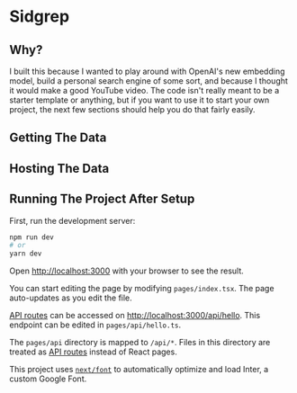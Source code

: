 # Sidgrep

## Why?

I built this because I wanted to play around with OpenAI's new embedding model, build a personal search engine of some sort, and because I thought it would make a good YouTube video.
The code isn't really meant to be a starter template or anything, but if you want to use it to start your own project, the next few sections 
should help you do that fairly easily.

## Getting The Data



## Hosting The Data 



## Running The Project After Setup

First, run the development server:

```bash
npm run dev
# or
yarn dev
```

Open [http://localhost:3000](http://localhost:3000) with your browser to see the result.

You can start editing the page by modifying `pages/index.tsx`. The page auto-updates as you edit the file.

[API routes](https://nextjs.org/docs/api-routes/introduction) can be accessed on [http://localhost:3000/api/hello](http://localhost:3000/api/hello). This endpoint can be edited in `pages/api/hello.ts`.

The `pages/api` directory is mapped to `/api/*`. Files in this directory are treated as [API routes](https://nextjs.org/docs/api-routes/introduction) instead of React pages.

This project uses [`next/font`](https://nextjs.org/docs/basic-features/font-optimization) to automatically optimize and load Inter, a custom Google Font.

